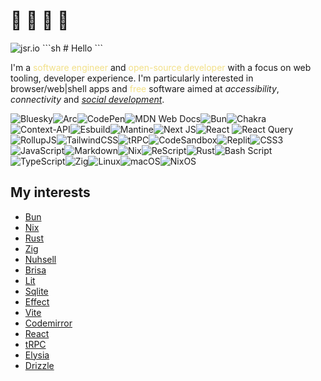 # 👋 🫠 🫠 🫠
<img src="https://jsr.io/badges/@djs" alt="jsr.io" />
```sh
# Hello
```

I'm a <span style="color:#F2E088">software engineer</span> and <span style="color: #F2E088">open-source developer</span> with a focus on web tooling, developer experience. I'm particularly interested in browser/web|shell apps and <span style="color: #F2E088">free</span> software aimed at _accessibility_, _connectivity_ and [_social development_](https://docs.bsky.app/).


![Bluesky](https://img.shields.io/badge/Bluesky-0285FF?style=for-the-badge&logo=Bluesky&logoColor=white)![Arc](https://img.shields.io/badge/Arc-000000?style=for-the-badge&logo=arc&logoColor=white)![CodePen](https://img.shields.io/badge/Codepen-000000?style=for-the-badge&logo=codepen&logoColor=white)![MDN Web Docs](https://img.shields.io/badge/MDN_Web_Docs-black?style=for-the-badge&logo=mdnwebdocs&logoColor=white)![Bun](https://img.shields.io/badge/Bun-%23000000.svg?style=for-the-badge&logo=bun&logoColor=white)![Chakra](https://img.shields.io/badge/chakra-%234ED1C5.svg?style=for-the-badge&logo=chakraui&logoColor=white)![Context-API](https://img.shields.io/badge/Context--Api-000000?style=for-the-badge&logo=react)![Esbuild](https://img.shields.io/badge/esbuild-%23FFCF00.svg?style=for-the-badge&logo=esbuild&logoColor=black)![Mantine](https://img.shields.io/badge/Mantine-ffffff?style=for-the-badge&logo=Mantine&logoColor=339af0)![Next JS](https://img.shields.io/badge/Next-black?style=for-the-badge&logo=next.js&logoColor=white)![React](https://img.shields.io/badge/react-%2320232a.svg?style=for-the-badge&logo=react&logoColor=%2361DAFB) ![React Query](https://img.shields.io/badge/-React%20Query-FF4154?style=for-the-badge&logo=react%20query&logoColor=white)![RollupJS](https://img.shields.io/badge/RollupJS-ef3335?style=for-the-badge&logo=rollup.js&logoColor=white)![TailwindCSS](https://img.shields.io/badge/tailwindcss-%2338B2AC.svg?style=for-the-badge&logo=tailwind-css&logoColor=white)![tRPC](https://img.shields.io/badge/tRPC-%232596BE.svg?style=for-the-badge&logo=tRPC&logoColor=white)![CodeSandbox](https://img.shields.io/badge/Codesandbox-040404?style=for-the-badge&logo=codesandbox&logoColor=DBDBDB)![Replit](https://img.shields.io/badge/Replit-DD1200?style=for-the-badge&logo=Replit&logoColor=white)![CSS3](https://img.shields.io/badge/css3-%231572B6.svg?style=for-the-badge&logo=css3&logoColor=white)![JavaScript](https://img.shields.io/badge/javascript-%23323330.svg?style=for-the-badge&logo=javascript&logoColor=%23F7DF1E)![Markdown](https://img.shields.io/badge/markdown-%23000000.svg?style=for-the-badge&logo=markdown&logoColor=white)![Nix](https://img.shields.io/badge/NIX-5277C3.svg?style=for-the-badge&logo=NixOS&logoColor=white)![ReScript](https://img.shields.io/badge/rescript-%2314162c?style=for-the-badge&logo=rescript&logoColor=e34c4c)![Rust](https://img.shields.io/badge/rust-%23000000.svg?style=for-the-badge&logo=rust&logoColor=white)![Bash Script](https://img.shields.io/badge/bash_script-%23121011.svg?style=for-the-badge&logo=gnu-bash&logoColor=white)![TypeScript](https://img.shields.io/badge/typescript-%23007ACC.svg?style=for-the-badge&logo=typescript&logoColor=white)![Zig](https://img.shields.io/badge/Zig-%23F7A41D.svg?style=for-the-badge&logo=zig&logoColor=white)![Linux](https://img.shields.io/badge/Linux-FCC624?style=for-the-badge&logo=linux&logoColor=black)![macOS](https://img.shields.io/badge/mac%20os-000000?style=for-the-badge&logo=macos&logoColor=F0F0F0)![NixOS](https://img.shields.io/badge/NIXOS-5277C3.svg?style=for-the-badge&logo=NixOS&logoColor=white)

## My interests

- [Bun](https://bun.sh/)
- [Nix](https://nix.dev/)
- [Rust](https://www.rust-lang.org/)
- [Zig](https://ziglang.org/)
- [Nuhsell](https://www.nushell.sh/)
- [Brisa](https://brisa.build/)
- [Lit](https://lit.dev/)
- [Sqlite](https://www.sqlite.org/docs.html)
- [Effect](https://effect.website/)
- [Vite](https://vitejs.dev/)
- [Codemirror](https://codemirror.net/)
- [React](https://react.dev/)
- [tRPC](https://trpc.io/)
- [Elysia](https://elysiajs.com/)
- [Drizzle](https://orm.drizzle.team/)
